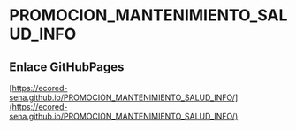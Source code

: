 # **PROMOCION_MANTENIMIENTO_SALUD_INFO**

## **Enlace GitHubPages**

[https://ecored-sena.github.io/PROMOCION_MANTENIMIENTO_SALUD_INFO/](https://ecored-sena.github.io/PROMOCION_MANTENIMIENTO_SALUD_INFO/)

